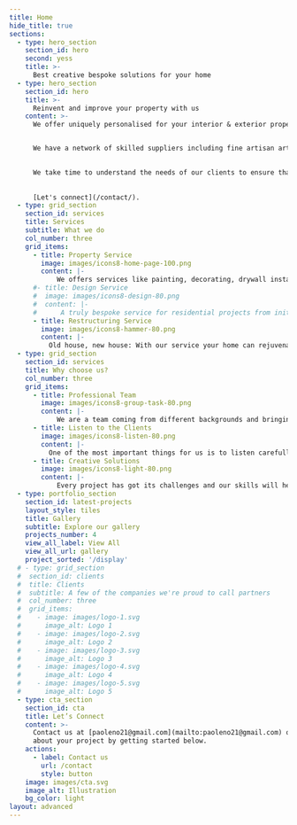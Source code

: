```yaml
---
title: Home
hide_title: true
sections:
  - type: hero_section
    section_id: hero
    second: yess
    title: >-
      Best creative bespoke solutions for your home
  - type: hero_section
    section_id: hero
    title: >-
      Reinvent and improve your property with us
    content: >-
      We offer uniquely personalised for your interior & exterior properties for each of our clients, creating a functional and attractive environment that is beneficial to your quality of life, taking care all of your property needs that are distinguished by their warmth, originality and careful attention to detail. Founded on the simple belief that good design brings quality to life, the company’s customers include private homes, retail spaces and work environments.


      We have a network of skilled suppliers including fine artisan artists, such as muralists and custom furniture makers, to create timeless designs, customised art works and furnishings for our clients.
      

      We take time to understand the needs of our clients to ensure that we deliver the best, following designer's instruction with the best quality according to customer's instructions. Our reputation has been built on our exceptional level of service
      
      
      [Let's connect](/contact/).
  - type: grid_section
    section_id: services
    title: Services
    subtitle: What we do
    col_number: three
    grid_items:
      - title: Property Service
        image: images/icons8-home-page-100.png
        content: |-
            We offers services like painting, decorating, drywall installation, flooring and furniture assembly & fitting 
      #- title: Design Service
      #  image: images/icons8-design-80.png
      #  content: |-
      #      A truly bespoke service for residential projects from initial concept, hands-on installation, through to completion. 
      - title: Restructuring Service
        image: images/icons8-hammer-80.png
        content: |-
          Old house, new house: With our service your home can rejuvenate and do not look at the past years.
  - type: grid_section
    section_id: services
    title: Why choose us?
    col_number: three
    grid_items:
      - title: Professional Team
        image: images/icons8-group-task-80.png
        content: |-
            We are a team coming from different backgrounds and bringing on the table different high-level skills
      - title: Listen to the Clients
        image: images/icons8-listen-80.png
        content: |-
          One of the most important things for us is to listen carefully to the requirements of our clients.
      - title: Creative Solutions
        image: images/icons8-light-80.png
        content: |-
            Every project has got its challenges and our skills will help you to find the best creative bespoke solution
  - type: portfolio_section
    section_id: latest-projects
    layout_style: tiles
    title: Gallery
    subtitle: Explore our gallery
    projects_number: 4
    view_all_label: View All
    view_all_url: gallery
    project_sorted: '/display'
  # - type: grid_section
  #  section_id: clients
  #  title: Clients
  #  subtitle: A few of the companies we're proud to call partners
  #  col_number: three
  #  grid_items:
  #    - image: images/logo-1.svg
  #      image_alt: Logo 1
  #    - image: images/logo-2.svg
  #      image_alt: Logo 2
  #    - image: images/logo-3.svg
  #      image_alt: Logo 3
  #    - image: images/logo-4.svg
  #      image_alt: Logo 4
  #    - image: images/logo-5.svg
  #      image_alt: Logo 5
  - type: cta_section
    section_id: cta
    title: Let’s Connect
    content: >-
      Contact us at [paoleno21@gmail.com](mailto:paoleno21@gmail.com) or at [+44 7402052652]() and tell us more
      about your project by getting started below.
    actions:
      - label: Contact us
        url: /contact
        style: button
    image: images/cta.svg
    image_alt: Illustration
    bg_color: light
layout: advanced
---
```

